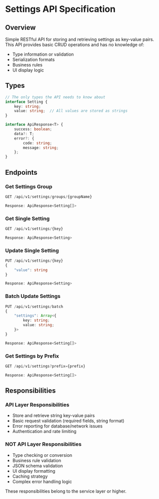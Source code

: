 # Settings API Specification

## Overview
Simple RESTful API for storing and retrieving settings as key-value pairs. This API provides basic CRUD operations and has no knowledge of:
- Type information or validation
- Serialization formats
- Business rules
- UI display logic

## Types

```typescript
// The only types the API needs to know about
interface Setting {
    key: string;
    value: string;  // All values are stored as strings
}

interface ApiResponse<T> {
    success: boolean;
    data?: T;
    error?: {
        code: string;
        message: string;
    };
}
```

## Endpoints

### Get Settings Group
```typescript
GET /api/v1/settings/groups/{groupName}

Response: ApiResponse<Setting[]>
```

### Get Single Setting
```typescript
GET /api/v1/settings/{key}

Response: ApiResponse<Setting>
```

### Update Single Setting
```typescript
PUT /api/v1/settings/{key}
{
    "value": string
}

Response: ApiResponse<Setting>
```

### Batch Update Settings
```typescript
PUT /api/v1/settings/batch
{
    "settings": Array<{
        key: string;
        value: string;
    }>
}

Response: ApiResponse<Setting[]>
```

### Get Settings by Prefix
```typescript
GET /api/v1/settings?prefix={prefix}

Response: ApiResponse<Setting[]>
```

## Responsibilities

### API Layer Responsibilities
- Store and retrieve string key-value pairs
- Basic request validation (required fields, string format)
- Error reporting for database/network issues
- Authentication and rate limiting

### NOT API Layer Responsibilities
- Type checking or conversion
- Business rule validation
- JSON schema validation
- UI display formatting
- Caching strategy
- Complex error handling logic

These responsibilities belong to the service layer or higher.
